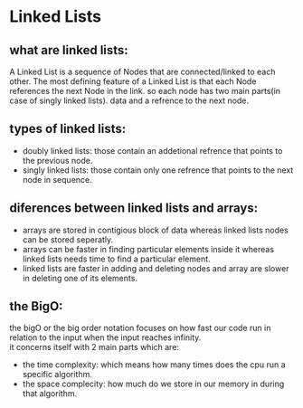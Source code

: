 # Linked Lists
## what are linked lists:  
A Linked List is a sequence of Nodes that are connected/linked to each other. The most defining feature of a Linked List is that each Node references the next Node in the link.
so each node has two main parts(in case of singly linked lists). data and a refrence to the next node.  

## types of linked lists:  
- doubly linked lists: those contain an addetional refrence that points to the previous node.  
- singly linked lists: those contain only one refrence that points to the next node in sequence.

## diferences between linked lists and arrays:  
- arrays are stored in contigious block of data whereas linked lists nodes can be stored seperatly.
- arrays can be faster in finding particular elements inside it whereas linked lists needs time to find a particular element.  
- linked lists are faster in adding and deleting nodes and array are slower in deleting one of its elements.

## the BigO:  
the bigO or the big order notation focuses on how fast our code run in relation to the input when the input reaches infinity.  
it concerns itself with 2 main parts which are:
- the time complexity: which means how many times does the cpu run a specific algorithm.
- the space complecity: how much do we store in our memory in during that algorithm.